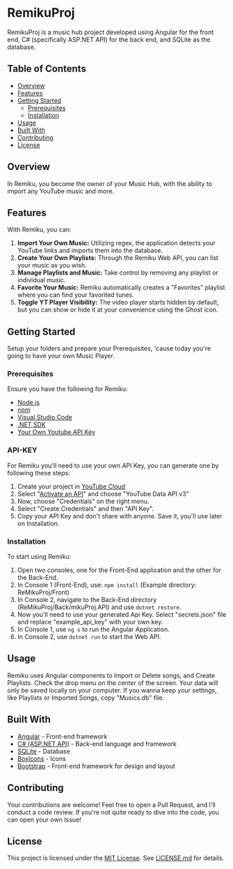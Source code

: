 # RemikuProj

RemikuProj is a music hub project developed using Angular for the front end, C# (specifically ASP.NET API) for the back end, and SQLite as the database.

## Table of Contents

- [Overview](#overview)
- [Features](#features)
- [Getting Started](#getting-started)
  - [Prerequisites](#prerequisites)
  - [Installation](#installation)
- [Usage](#usage)
- [Built With](#built-with)
- [Contributing](#contributing)
- [License](#license)

## Overview

In Remiku, you become the owner of your Music Hub, with the ability to import any YouTube music and more.

## Features

With Remiku, you can:
1. **Import Your Own Music:** Utilizing regex, the application detects your YouTube links and imports them into the database.
2. **Create Your Own Playlists:** Through the Remiku Web API, you can list your music as you wish.
3. **Manage Playlists and Music:** Take control by removing any playlist or individual music.
4. **Favorite Your Music:** Remiku automatically creates a "Favorites" playlist where you can find your favorited tunes.
5. **Toggle YT Player Visibility:** The video player starts hidden by default, but you can show or hide it at your convenience using the Ghost icon.

## Getting Started

Setup your folders and prepare your Prerequisites, 'cause today you're going to have your own Music Player.

### Prerequisites

Ensure you have the following for Remiku:
- [Node.js](https://nodejs.org/en)
- [npm](https://www.npmjs.com)
- [Visual Studio Code](https://code.visualstudio.com)
- [.NET SDK](https://dotnet.microsoft.com/download)
- [Your Own Youtube API Key](#API-KEY)

### API-KEY
 For Remiku you'll need to use your own API Key, you can generate one by following these steps:
 1. Create your project in [YouTube Cloud](https://console.cloud.google.com/apis/dashboard?hl=pt-br&project=mikuproj)
 2. Select "[Activate an API](https://console.cloud.google.com/apis/library?hl=pt-br&project=mikuproj)" and choose "YouTube Data API v3"
 3. Now, choose "Credentials" on the right menu.
 4. Select "Create Credentials" and then "API Key".
 5. Copy your API Key and don't share with anyone. Save it, you'll use later on Installation.
  
### Installation

To start using Remiku:
1. Open two consoles, one for the Front-End application and the other for the Back-End.
2. In Console 1 (Front-End), use: `npm install` (Example directory: ReMikuProj/Front)
3. In Console 2, navigate to the Back-End directory (ReMikuProj/Back/mikuProj.API) and use `dotnet restore`.
4. Now you'll need to use your generated Api Key. Select "secrets.json" file and replace "example_api_key" with your own key.
5. In Console 1, use `ng s` to run the Angular Application.
6. In Console 2, use `dotnet run` to start the Web API.

## Usage

Remiku uses Angular components to Import or Delete songs, and Create Playlists. Check the drop menu on the center of the screen. Your data will only be saved locally on your computer.
If you wanna keep your settings, like Playlists or Imported Songs, copy "Musics.db" file. 

## Built With

- [Angular](https://angular.io/) - Front-end framework
- [C# (ASP.NET API)](https://docs.microsoft.com/en-us/dotnet/csharp/) - Back-end language and framework
- [SQLite](https://www.sqlite.org/) - Database
- [BoxIcons](https://boxicons.com/?query=) - Icons
- [Bootstrap](https://getbootstrap.com/) - Front-end framework for design and layout


## Contributing

Your contributions are welcome! Feel free to open a Pull Request, and I'll conduct a code review. If you're not quite ready to dive into the code, you can open your own Issue!

## License

This project is licensed under the [MIT License](https://opensource.org/licenses/MIT). See [LICENSE.md](https://github.com/grabel7/ReMikuProj/blob/development/LICENSE#L1) for details.
